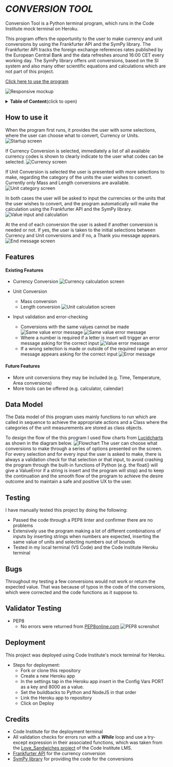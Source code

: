 # ***CONVERSION TOOL***

Conversion Tool is a Python terminal program, which runs in the Code Institute mock terminal on Heroku.

This program offers the opportunity to the user to make currency and unit conversions by using the Frankfurter API and the SymPy library. The Frankfurter API tracks the foreign exchange references rates published by the European Central Bank and the data refreshes around 16:00 CET every working day. The SymPy library offers unit conversions, based on the SI system and also many other scientific equations and calculations which are not part of this project.

[Click here to use the program](https://conversion-tool-parides55-be1a8d01898e.herokuapp.com/)

![Responsive mockup](assets/README_screenshots/responsive_mockup_opti.jpg)

<details>

<summary><b>Table of Content</b>(click to open)</summary>

- [***CONVERSION TOOL***](#conversion-tool)
  - [How to use it](#how-to-use-it)
  - [Features](#features)
      - [Existing Features](#existing-features)
      - [Future Features](#future-features)
  - [Data Model](#data-model)
  - [Testing](#testing)
  - [Bugs](#bugs)
  - [Validator Testing](#validator-testing)
  - [Deployment](#deployment)
  - [Credits](#credits)

</details>

## How to use it


When the program first runs, it provides the user with some selections, where the user can choose what to convert, Currency or Units.
![Startup screen](assets/README_screenshots/start_up_screen_opti.jpg)

If Currency Conversion is selected, immediately a list of all available currency codes is shown to clearly indicate to the user what codes can be selected.
![Currency screen](assets/README_screenshots/currency_screen_opti.jpg)

If Unit Conversion is selected the user is presented with more selections to make, regarding the category of the units the user wishes to convert. Currently only Mass and Length conversions are available.
![Unit category screen](assets/README_screenshots/unit_category_screen_opti.jpg)

In both cases the user will be asked to input the currencies or the units that the user wishes to convert, and the program automatically will make the calculation using the Frankfurter API and the SymPy library.
![Value input and calculation](assets/README_screenshots/unit_conversion_screen_opti.jpg)

At the end of each conversion the user is asked if another conversion is needed or not. If yes, the user is taken to the initial selections between Currency and Unit conversions and if no, a Thank you message appears.
![End message screen](assets/README_screenshots/end_message_screen_opti.jpg)

## Features

#### Existing Features

   - Currency Conversion
![Currency calculation screen](assets/README_screenshots/currency_conversion_screen_opti.jpg)

   - Unit Conversion
      - Mass conversion
      - Length conversion
![Unit calculation screen](assets/README_screenshots/unit_conversion_screen_opti.jpg)

   - Input validation and error-checking
      - Conversions with the same values cannot be made
![Same value error message](assets/README_screenshots/same_values_error_opti.jpg)
![Same value error message](assets/README_screenshots/same_values_error_other_opti.jpg)
      - Where a number is required if a letter is insert will trigger an error message asking for the correct input
![Value error message](assets/README_screenshots/value_error_message_opti.jpg)
      - If a wrong selection is made or outside of the required range an error message appears asking for the correct input
![Error message](assets/README_screenshots/error_messages_opti.jpg)

#### Future Features

- More unit conversions they may be included (e.g. Time, Temperature, Area conversions)
- More tools can be offered (e.g. calculator, calendar)

## Data Model

The Data model of this program uses mainly functions to run which are called in sequence to achieve the appropriate actions and a Class where the categories of the unit measurements are stored as class objects.

To design the flow of the this program I used flow charts from [Lucidcharts](https://www.lucidchart.com/pages/landing?utm_source=google&utm_medium=cpc&utm_campaign=_chart_en_tier1_mixed_search_brand_exact_&km_CPC_CampaignId=1490375427&km_CPC_AdGroupID=55688909257&km_CPC_Keyword=lucidchart&km_CPC_MatchType=e&km_CPC_ExtensionID=&km_CPC_Network=g&km_CPC_AdPosition=&km_CPC_Creative=442433236001&km_CPC_TargetID=kwd-33511936169&km_CPC_Country=1006528&km_CPC_Device=c&km_CPC_placement=&km_CPC_target=&gad_source=1&gclid=Cj0KCQiA-62tBhDSARIsAO7twbZK25INDZxdISoGwumDsnnDW3jnGbGMJ4cLderstF-_CwUACp2M7jIaAvLdEALw_wcB) as shown in the diagram below.
![Flowchart](assets/README_screenshots/Conversion_Tool%20_flowchart_opti.jpeg)
The user can choose what conversions to make through a series of options presented on the screen. For every selection and for every input the user is asked to make, there is always a validation check for that selection or that input, to avoid crashing the program through the built-in functions of Python (e.g. the float() will give a ValueError if a string is insert and the program will stop) and to keep the continuation and the smooth flow of the program to achieve the desire outcome and to maintain a safe and positive UX to the user.

## Testing

I have manually tested this project by doing the following:

  - Passed the code through a PEP8 linter and confirmer there are no problems
  - Extensively use the program making a lot of different combinations of inputs by inserting strings when numbers are expected, inserting the same value of units and selecting numbers out of bounds
  - Tested in my local terminal (VS Code) and the Code Institute Heroku terminal

## Bugs

Throughout my testing a few conversions would not work or return the expected value. That was because of typos in the code of the conversions, which were corrected and the code functions as it suppose to.

## Validator Testing

- PEP8
  - No errors were returned from [PEP8online.com](https://pep8ci.herokuapp.com/) 
![PEP8 screnshot](assets/README_screenshots/PEP8_validator_opti.jpg)

## Deployment

This project was deployed using Code Institute's mock terminal for Heroku.

  - Steps for deployment:
      - Fork or clone this repository
      - Create a new Heroku app
      - In the settings tap in the Heroku app insert in the Config Vars PORT as a key and 8000 as a value.
      - Set the buildbacks to Python and NodeJS in that order
      - Link the Heroku app to repository
      - Click on Deploy

## Credits

  - Code Institute for the deployment terminal
  - All validation checks for errors run with a <b><em>While</em></b> loop and use a try-except expression in their associated functions, which was taken from the [Love_Sandwiches project](https://learn.codeinstitute.net/courses/course-v1:CodeInstitute+LS101+2021_T1/courseware/293ee9d8ff3542d3b877137ed81b9a5b/c92755338ef548f28cc31a7c3d5bfb46/) of the Code Institute LMS.
  - [Frankfurter API](https://www.frankfurter.app/docs/) for the currency conversion
  - [SymPy library](https://www.sympy.org/en/index.html) for providing the code for the conversions